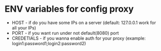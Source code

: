 # ENV variables for config proxy

* HOST - if do you have some IPs on a server (default: 127.0.0.1 work for all your IPs)
* PORT - if you want run under not default(8080) port
* CREDETIALS - if you wanna enable auth for your proxy (example: login1:password1;login2:password2)
